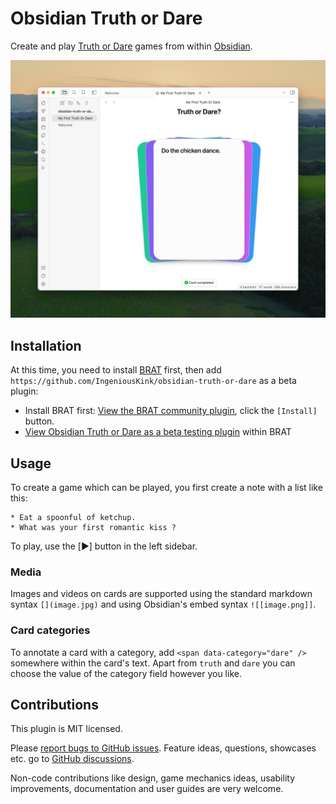 # Obsidian Truth or Dare

Create and play [Truth or Dare](https://en.wikipedia.org/wiki/Truth_or_dare%3F) games from within [Obsidian](https://obsidian.md).

![](docs/screenshot.png)

## Installation

At this time, you need to install [BRAT](https://tfthacker.com/brat-quick-guide) first, then add 
```https://github.com/IngeniousKink/obsidian-truth-or-dare```
as a beta plugin:

* Install BRAT first: [View the BRAT community plugin](obsidian://show-plugin?id=obsidian42-brat), click the `[Install]` button.
* [View Obsidian Truth or Dare as a beta testing plugin](obsidian://brat?plugin=https://github.com/IngeniousKink/obsidian-truth-or-dare) within BRAT

## Usage

To create a game which can be played, you first create a note with a list like this:

```
* Eat a spoonful of ketchup.
* What was your first romantic kiss ?
```

To play, use the [▶️] button in the left sidebar.

### Media

Images and videos on cards are supported using the standard markdown syntax `[](image.jpg)` and using Obsidian's embed syntax `![[image.png]]`.

### Card categories

To annotate a card with a category, add `<span data-category="dare" />` somewhere within the card's text. Apart from `truth` and `dare` you can choose the value of the category field however you like.

## Contributions

This plugin is MIT licensed.

Please [report bugs to GitHub issues](https://github.com/IngeniousKink/obsidian-truth-or-dare/issues). Feature ideas, questions, showcases etc. go to [GitHub discussions](https://github.com/IngeniousKink/obsidian-truth-or-dare). 

Non-code contributions like design, game mechanics ideas, usability improvements, documentation and user guides are very welcome.